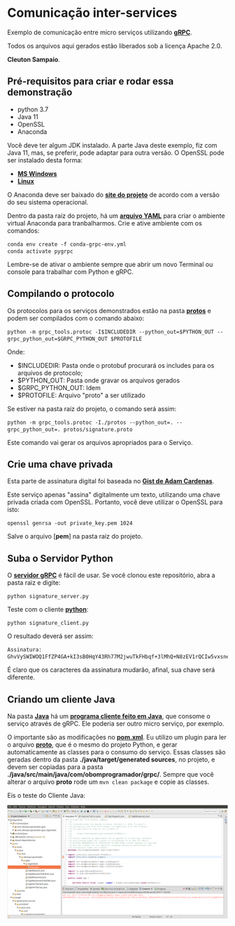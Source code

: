 # Comunicação inter-services

Exemplo de comunicação entre micro serviços utilizando [**gRPC**](https://www.grpc.io/).

Todos os arquivos aqui gerados estão liberados sob a licença Apache 2.0.

**Cleuton Sampaio**.

## Pré-requisitos para criar e rodar essa demonstração

- python 3.7
- Java 11
- OpenSSL
- Anaconda

Você deve ter algum JDK instalado. A parte Java deste exemplo, fiz com Java 11, mas, se preferir, pode adaptar para outra versão. O OpenSSL pode ser instalado desta forma: 
- [**MS Windows**](https://tecadmin.net/install-openssl-on-windows/)
- [**Linux**](https://www.howtoforge.com/tutorial/how-to-install-openssl-from-source-on-linux/)

O Anaconda deve ser baixado do [**site do projeto**](https://www.anaconda.com/distribution/) de acordo com a versão do seu sistema operacional.

Dentro da pasta raiz do projeto, há um [**arquivo YAML**](./conda-grpc-env.yml) para criar o ambiente virtual Anaconda para tranbalharmos. Crie e ative ambiente com os comandos: 

```
conda env create -f conda-grpc-env.yml
conda activate pygrpc
```

Lembre-se de ativar o ambiente sempre que abrir um novo Terminal ou console para trabalhar com Python e gRPC. 

## Compilando o protocolo

Os protocolos para os serviços demonstrados estão na pasta [**protos**](./protos) e podem ser compilados com o comando abaixo: 

```
python -m grpc_tools.protoc -I$INCLUDEDIR --python_out=$PYTHON_OUT --grpc_python_out=$GRPC_PYTHON_OUT $PROTOFILE
```

Onde: 
- $INCLUDEDIR: Pasta onde o protobuf procurará os includes para os arquivos de protocolo;
- $PYTHON_OUT: Pasta onde gravar os arquivos gerados
- $GRPC_PYTHON_OUT: Idem
- $PROTOFILE: Arquivo "proto" a ser utilizado

Se estiver na pasta raiz do projeto, o comando será assim:
```
python -m grpc_tools.protoc -I./protos --python_out=. --grpc_python_out=. protos/signature.proto
```
Este comando vai gerar os arquivos apropriados para o Serviço.

## Crie uma chave privada

Esta parte de assinatura digital foi baseada no [**Gist de Adam Cardenas**](https://gist.github.com/cevaris/e003cdeac4499d225f06).

Este serviço apenas "assina" digitalmente um texto, utilizando uma chave privada criada com OpenSSL. Portanto, você deve utilizar o OpenSSL para isto: 

```
openssl genrsa -out private_key.pem 1024
```
Salve o arquivo [**pem**] na pasta raiz do projeto. 


## Suba o Servidor Python

O [**servidor gRPC**](./signature_server.py) é fácil de usar. Se você clonou este repositório, abra a pasta raiz e digite: 

```
python signature_server.py
```

Teste com o cliente [**python**](./signature_client.py): 

```
python signature_client.py
```

O resultado deverá ser assim: 

```
Assinatura:  GhvVySWIWOQ1FfZP4GA+kI3sB0HqY43Rh77M2jwuTkFHbqf+3lMhQ+N8zEV1rQCIw5vxsneS3k+XtGHQytGr1oHsBgIdbfCorQI3VvyOqHMZhNt6PtTZU10mo7ZHyEQsZSPWPscUXzXLj6CiXWhPlFg9lSzYliNtfisloOY7JQ8=
```

É claro que os caracteres da assinatura mudarão, afinal, sua chave será diferente. 

## Criando um cliente Java

Na pasta [**Java**](./java) há um [**programa cliente feito em Java**](./java/src/main/java/com/obomprogramador/grpc/SignClient/App.java), que consome o serviço através de gRPC. Ele poderia ser outro micro serviço, por exemplo. 

O importante são as modificações no [**pom.xml**](./java/pom.xml). Eu utilizo um plugin para ler o arquivo [**proto**](./java/src/main/proto/signature.proto), que é o mesmo do projeto Python, e gerar automaticamente as classes para o consumo do serviço. Essas classes são geradas dentro da pasta **./java/target/generated sources**, no projeto, e devem ser copiadas para a pasta **./java/src/main/java/com/obomprogramador/grpc/**. Sempre que você alterar o arquivo **proto** rode um ```mvn clean package``` e copie as classes.

Eis o teste do Cliente Java: 

![](./java.png)

